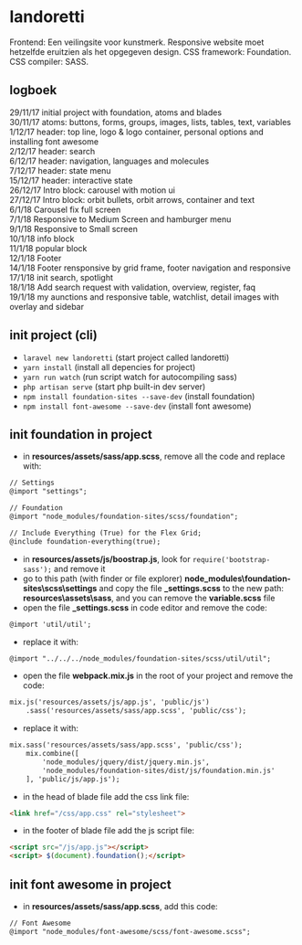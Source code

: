 # landoretti
Frontend: Een veilingsite voor kunstmerk. Responsive website moet hetzelfde eruitzien als het opgegeven design. CSS framework: Foundation.  CSS compiler: SASS.

##  logboek
29/11/17 initial project with foundation, atoms and blades  
30/11/17 atoms: buttons, forms, groups, images, lists, tables, text, variables  
1/12/17 header: top line, logo & logo container, personal options and installing font awesome  
2/12/17 header: search  
6/12/17 header: navigation, languages and molecules  
7/12/17 header: state menu  
15/12/17 header: interactive state  
26/12/17 Intro block: carousel with motion ui  
27/12/17 Intro block: orbit bullets, orbit arrows, container and text  
6/1/18 Carousel fix full screen  
7/1/18 Responsive to Medium Screen and hamburger menu  
9/1/18 Responsive to Small screen  
10/1/18 info block  
11/1/18 popular block  
12/1/18 Footer  
14/1/18 Footer rensponsive by grid frame, footer navigation and responsive  
17/1/18 init search, spotlight  
18/1/18 Add search request with validation, overview, register, faq  
19/1/18 my aunctions and responsive table, watchlist, detail images with overlay and sidebar  

## init project (cli)
- `laravel new landoretti` (start project called landoretti)
- `yarn install` (install all depencies for project)  
- `yarn run watch` (run script watch for autocompiling sass)  
- `php artisan serve` (start php built-in dev server)  
- `npm install foundation-sites --save-dev` (install foundation) 
- `npm install font-awesome --save-dev` (install font awesome)  

## init foundation in project
- in **resources/assets/sass/app.scss**, remove all the code and replace with:  
``` html
// Settings
@import "settings";

// Foundation
@import "node_modules/foundation-sites/scss/foundation";

// Include Everything (True) for the Flex Grid;
@include foundation-everything(true);
```
- in **resources/assets/js/boostrap.js**, look for `require('bootstrap-sass');` and remove it  
- go to this path (with finder or file explorer) **node_modules\foundation-sites\scss\settings** and copy the file **_settings.scss** to the new path: **resources\assets\sass**, and you can remove the **variable.scss** file  
- open the file **_settings.scss** in code editor and remove the code:
``` html
@import 'util/util';
```
- replace it with:  
``` html
@import "../../../node_modules/foundation-sites/scss/util/util";
```
- open the file **webpack.mix.js** in the root of your project and remove the code:
``` html  
mix.js('resources/assets/js/app.js', 'public/js')  
    .sass('resources/assets/sass/app.scss', 'public/css');
```
- replace it with:  
``` html
mix.sass('resources/assets/sass/app.scss', 'public/css');
    mix.combine([
        'node_modules/jquery/dist/jquery.min.js',
        'node_modules/foundation-sites/dist/js/foundation.min.js'
    ], 'public/js/app.js');
```
- in the head of blade file add the css link file:  
``` html
<link href="/css/app.css" rel="stylesheet">
```
- in the footer of blade file add the js script file:  
``` html
<script src="/js/app.js"></script>
<script> $(document).foundation();</script>
```
## init font awesome in project
- in **resources/assets/sass/app.scss**, add this code:  
``` html
// Font Awesome
@import "node_modules/font-awesome/scss/font-awesome.scss";
```